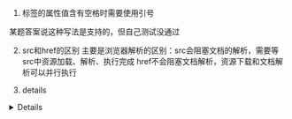 1. 标签的属性值含有空格时需要使用引号
<p class="a b"></p>
<inputtype="text" readonly> 某题答案说这种写法是支持的，但自己测试没通过

2. src和href的区别
主要是浏览器解析的区别：src会阻塞文档的解析，需要等src中资源加载、解析、执行完成
href不会阻塞文档解析，资源下载和文档解析可以并行执行

3. details
<details> 标签是 HTML5 中的新标签。
<details> 标签规定了用户可见的或者隐藏的需求的补充细节。
<details> 标签用来供用户开启关闭的交互式控件。任何形式的内容都能被放在 <details> 标签里边。
<details> 元素的内容对用户是不可见的，除非设置了 open 属性。
与 <summary> 标签配合使用可以为 details 定义标题。标题是可见的，用户点击标题时，会显示出 details。
open属性，规定 details 是否可见，<details open>; 默认不可见
<details> 标签支持 HTML 的全局属性。
<details> 标签支持 HTML 的事件属性。


## a标签的rel属性
定义
a 标签的 rel 属性用于指定当前文档与被链接文档的关系。
用于a标签的可选属性 rel 和 rev 分别表示源文档与目标文档之间正式的关系和方向。rel 属性指定从源文档到目标文档的关系，而 rev 属性则指定从目标文档到源文档的关系。这两种属性可以在 a 标签中同时使用。

属性值
noopener
用于浏览器安全防护，防止钓鱼攻击。指示浏览器打开目标文档而不授予目标文档打开源文档的访问权限，打开添加了 rel=“noopener” 的链接，window.opener 会为 null。当打开不受信任的链接时，这个属性特别有用，可以确保目标文档无法通过Window.opener属性来篡改源文档，同时仍提供 Referer HTTP标头（除非同时使用noreferrer）。
注意：使用noopener时，在决定是否打开新窗口/选项卡方面，除_top，_self和_parent 以外的非空目标名称都被视为_blank 。
noreferrer
浏览器导航到另一个页面时，阻止HTTP header将当前页面地址或任何其他值作为Referrer发送。可以使用 rel=“noreferrer” 禁用 HTTP 头部的 Referer 属性。
nofllow
用于指定搜索引擎不要跟踪链接。不要将该链接计⼊权重。例如⼀些⾮本站的链接，不想传递权重，但是⼜需要加在页⾯中的像 统计代码、备案号链接、供⽤户查询的链接等等。


## hasAttribute()
hasAttribute() 方法用于判断是否有指定的属性存在，如果存在返回 true，否则返回 false。

提示: 我们可以使用 setAttribute() 来添加一个新属性，或者修改元素中已存在的属性。

## tagName
获取元素的标签名:
document.getElementById("demo").tagName;
输出结果：
P
tagName 属性返回元素的标签名。
HTML 返回 tagName 属性的值是大写的。

## querySelectorAll
获取文档中 class="example" 的所有元素:

var x = document.querySelectorAll(".example");

尝试一下 »
定义与用法
querySelectorAll() 方法返回文档中匹配指定 CSS 选择器的所有元素，返回 NodeList 对象。

NodeList 对象表示节点的集合。可以通过索引访问，索引值从 0 开始。

提示: 你可以使用 NodeList 对象的 length 属性来获取匹配选择器的元素属性，然后你可以遍历所有元素，从而获取你想要的信息。

## crossorigin
如前文所述，一些元素允许跨源嵌入，但同源策略保护跨源读取，不允许JavaScript读取其内部信息[1]。声明crossorigin属性可为元素启用CORS，并定义凭据模式。当然，相应的请求和相应也需要使用正确的CORS首部。可使用crossorigin属性的元素包括<img>、<link>、<audio>、<video>、<script>等。

由于在HTML规范中，内嵌的HTML元素发出的请求与使用Fetch API发出的请求是一个概念[2]。因此，本节所指的“跨源模式”相当于Request中init对象的mode属性，“凭据模式”相当于Request中init对象的credentials属性。

各元素在未启用CORS时的限制
<img>：在canvas中使用drawImage()绘制图像时，若传入未声明crossorigin属性的跨源<img>元素，会使canvas变成污染状态（tainted），此时任何读取canvas数据的操作，如getImageData()、toDataURL()、toBlob()等，均会抛出错误[3]。

<audio>和<video>：任何可能暴露内容信息的操作都需要设置crossorigin属性，如Web Audio API、在<canvas>或WebGL中使用<audio>或<video>元素等[4]。此外，根据规范，用于嵌入字幕的<track>元素的跨源状态继承自其父元素<audio>或<video>的crossorigin属性[5]（以防止字幕内容泄露[6]）。

<script>：对于跨源的传统脚本（未声明type=module的脚本），若未声明crossorigin属性，在发生错误时，window.onerror中不会收到详细的错误信息，仅有类似“Script error”这样的简单提示。这样做是因为，即使是错误信息，也有可能暴露用户状态[7]。

<link>：若未声明crossorigin属性，JavaScript不能访问使用该元素导入的跨源样式表等资源，如document.styleSheets中相应样式表的cssRules、rules属性及insertRule()、deleteRule()等方法均不能访问，否则会抛出错误[8]。

此外，当<link>和<script>使用integrity属性实现Subresource Integrity[9]时，为了防止跨源攻击者暴力匹配integrity的值，未启用CORS时，脚本不允许读取元素的integrity值。

image的srcset属性
“srcset属性用于设置不同屏幕密度下,image自动加载不同的图片。用法如下: <img src="image-128.png" srcset="image-256.png 2x" /> 使用上面的代码,就能实现在屏幕密度为1x的情况下加载image-128.png, 屏幕密度为2x时加载image-256.png。


## SRI
Subresource Integrity
子资源完整性(SRI) 是允许浏览器检查其获得的资源（例如从 CDN 获得的）是否被篡改的一项安全特性。它通过验证获取文件的哈希值是否和你提供的哈希值一样来判断资源是否被篡改。

SRI 如何工作
使用内容分发网络（CDN）在多个站点之间共享脚本和样式表等文件可以提高站点性能并节省带宽。然而，使用 CDN 也存在风险，如果攻击者获得对 CDN 的控制权，则可以将任意恶意内容注入到 CDN 上的文件中（或完全替换掉文件） ），因此可能潜在地攻击所有从该 CDN 获取文件的站点。

子资源完整性通过确保 Web 应用程序获得的文件未经第三方注入或其他任何形式的修改来降低这种攻击的风险。

备注： SRI 并不能规避所有的风险。第三方库经常会自己请求额外的信息，这就有可能会携带用户的账号密码等关键信息。这些经常需要 js 功能的支持，比如一个地图库会需要取<svg>数据来渲染，但是包含点击事件。